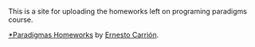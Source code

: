 This is a site for uploading the homeworks left on programing paradigms course.

[*Paradigmas Homeworks](http://paradigmas.heorku.com)
by [Ernesto Carrión](http://ecarrion.open-codes.com/).

